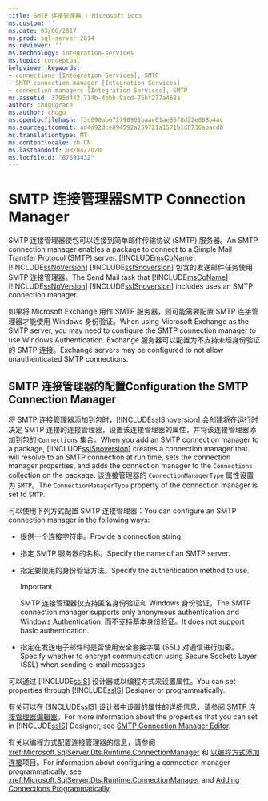 ```yaml
---
title: SMTP 连接管理器 | Microsoft Docs
ms.custom: ''
ms.date: 03/06/2017
ms.prod: sql-server-2014
ms.reviewer: ''
ms.technology: integration-services
ms.topic: conceptual
helpviewer_keywords:
- connections [Integration Services], SMTP
- SMTP connection manager [Integration Services]
- connection managers [Integration Services], SMTP
ms.assetid: 3795d442-714b-4bbb-9acd-75bf277a468a
author: chugugrace
ms.author: chugu
ms.openlocfilehash: f3c090ab672790901baae01ae86f8d22e008b4ac
ms.sourcegitcommit: ad4d92dce894592a259721a1571b1d8736abacdb
ms.translationtype: MT
ms.contentlocale: zh-CN
ms.lasthandoff: 08/04/2020
ms.locfileid: "87693432"
---
```

# <a name="smtp-connection-manager"></a><span data-ttu-id="639fa-102">SMTP 连接管理器</span><span class="sxs-lookup"><span data-stu-id="639fa-102">SMTP Connection Manager</span></span>
  <span data-ttu-id="639fa-103">SMTP 连接管理器使包可以连接到简单邮件传输协议 (SMTP) 服务器。</span><span class="sxs-lookup"><span data-stu-id="639fa-103">An SMTP connection manager enables a package to connect to a Simple Mail Transfer Protocol (SMTP) server.</span></span> <span data-ttu-id="639fa-104">[!INCLUDE[msCoName](../../includes/msconame-md.md)] [!INCLUDE[ssNoVersion](../../includes/ssnoversion-md.md)] [!INCLUDE[ssISnoversion](../../includes/ssisnoversion-md.md)] 包含的发送邮件任务使用 SMTP 连接管理器。</span><span class="sxs-lookup"><span data-stu-id="639fa-104">The Send Mail task that [!INCLUDE[msCoName](../../includes/msconame-md.md)] [!INCLUDE[ssNoVersion](../../includes/ssnoversion-md.md)] [!INCLUDE[ssISnoversion](../../includes/ssisnoversion-md.md)] includes uses an SMTP connection manager.</span></span>  
  
 <span data-ttu-id="639fa-105">如果将 Microsoft Exchange 用作 SMTP 服务器，则可能需要配置 SMTP 连接管理器才能使用 Windows 身份验证。</span><span class="sxs-lookup"><span data-stu-id="639fa-105">When using Microsoft Exchange as the SMTP server, you may need to configure the SMTP connection manager to use Windows Authentication.</span></span> <span data-ttu-id="639fa-106">Exchange 服务器可以配置为不支持未经身份验证的 SMTP 连接。</span><span class="sxs-lookup"><span data-stu-id="639fa-106">Exchange servers may be configured to not allow unauthenticated SMTP connections.</span></span>  
  
## <a name="configuration-the-smtp-connection-manager"></a><span data-ttu-id="639fa-107">SMTP 连接管理器的配置</span><span class="sxs-lookup"><span data-stu-id="639fa-107">Configuration the SMTP Connection Manager</span></span>  
 <span data-ttu-id="639fa-108">将 SMTP 连接管理器添加到包时，[!INCLUDE[ssISnoversion](../../includes/ssisnoversion-md.md)] 会创建将在运行时决定 SMTP 连接的连接管理器，设置该连接管理器的属性，并将该连接管理器添加到包的 `Connections` 集合。</span><span class="sxs-lookup"><span data-stu-id="639fa-108">When you add an SMTP connection manager to a package, [!INCLUDE[ssISnoversion](../../includes/ssisnoversion-md.md)] creates a connection manager that will resolve to an SMTP connection at run time, sets the connection manager properties, and adds the connection manager to the `Connections` collection on the package.</span></span> <span data-ttu-id="639fa-109">该连接管理器的 `ConnectionManagerType` 属性设置为 `SMTP`。</span><span class="sxs-lookup"><span data-stu-id="639fa-109">The `ConnectionManagerType` property of the connection manager is set to `SMTP`.</span></span>  
  
 <span data-ttu-id="639fa-110">可以使用下列方式配置 SMTP 连接管理器：</span><span class="sxs-lookup"><span data-stu-id="639fa-110">You can configure an SMTP connection manager in the following ways:</span></span>  
  
-   <span data-ttu-id="639fa-111">提供一个连接字符串。</span><span class="sxs-lookup"><span data-stu-id="639fa-111">Provide a connection string.</span></span>  
  
-   <span data-ttu-id="639fa-112">指定 SMTP 服务器的名称。</span><span class="sxs-lookup"><span data-stu-id="639fa-112">Specify the name of an SMTP server.</span></span>  
  
-   <span data-ttu-id="639fa-113">指定要使用的身份验证方法。</span><span class="sxs-lookup"><span data-stu-id="639fa-113">Specify the authentication method to use.</span></span>  
  
    > [!IMPORTANT]  
    >  <span data-ttu-id="639fa-114">SMTP 连接管理器仅支持匿名身份验证和 Windows 身份验证，</span><span class="sxs-lookup"><span data-stu-id="639fa-114">The SMTP connection manager supports only anonymous authentication and Windows Authentication.</span></span> <span data-ttu-id="639fa-115">而不支持基本身份验证。</span><span class="sxs-lookup"><span data-stu-id="639fa-115">It does not support basic authentication.</span></span>  
  
-   <span data-ttu-id="639fa-116">指定在发送电子邮件时是否使用安全套接字层 (SSL) 对通信进行加密。</span><span class="sxs-lookup"><span data-stu-id="639fa-116">Specify whether to encrypt communication using Secure Sockets Layer (SSL) when sending e-mail messages.</span></span>  
  
 <span data-ttu-id="639fa-117">可以通过 [!INCLUDE[ssIS](../../includes/ssis-md.md)] 设计器或以编程方式来设置属性。</span><span class="sxs-lookup"><span data-stu-id="639fa-117">You can set properties through [!INCLUDE[ssIS](../../includes/ssis-md.md)] Designer or programmatically.</span></span>  
  
 <span data-ttu-id="639fa-118">有关可以在 [!INCLUDE[ssIS](../../includes/ssis-md.md)] 设计器中设置的属性的详细信息，请参阅 [SMTP 连接管理器编辑器](../smtp-connection-manager-editor.md)。</span><span class="sxs-lookup"><span data-stu-id="639fa-118">For more information about the properties that you can set in [!INCLUDE[ssIS](../../includes/ssis-md.md)] Designer, see [SMTP Connection Manager Editor](../smtp-connection-manager-editor.md).</span></span>  
  
 <span data-ttu-id="639fa-119">有关以编程方式配置连接管理器的信息，请参阅 <xref:Microsoft.SqlServer.Dts.Runtime.ConnectionManager> 和 [以编程方式添加连接](../building-packages-programmatically/adding-connections-programmatically.md)项目。</span><span class="sxs-lookup"><span data-stu-id="639fa-119">For information about configuring a connection manager programmatically, see <xref:Microsoft.SqlServer.Dts.Runtime.ConnectionManager> and [Adding Connections Programmatically](../building-packages-programmatically/adding-connections-programmatically.md).</span></span>  
  
  
